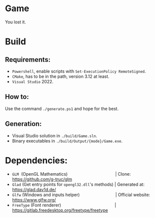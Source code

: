 # Game
You lost it.

# Build
## Requirements:
- `Powershell`, enable scripts with `Set-ExecutionPolicy RemoteSigned`.
- `CMake`, has to be in the path, version 3.12 at least.
- `Visual Studio` 2022.

## How to:
Use the command `./generate.ps1` and hope for the best.

## Generation:
- Visual Studio solution in `./build/Game.sln`.
- Binary executables in `./build/Output/{mode}/Game.exe`.

# Dependencies:
- `GLM`  (OpenGL Mathematics)                                        | Clone: https://github.com/g-truc/glm
- `Glad` (Get entry points for `opengl32.dll`'s methods) | Generated at: https://glad.dav1d.de/
- `Glfw` (Windows and inputs helper)                              | Official website: https://www.glfw.org/
- `FreeType` (Font renderer)                                             | https://gitlab.freedesktop.org/freetype/freetype